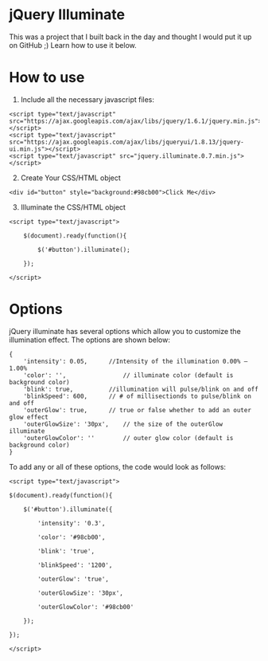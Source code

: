 # jQuery Illuminate

This was a project that I built back in the day and thought I would put it up on GitHub ;) Learn how to use it below.

# How to use

1. Include all the necessary javascript files:

```
<script type="text/javascript" src="https://ajax.googleapis.com/ajax/libs/jquery/1.6.1/jquery.min.js"></script>
<script type="text/javascript" src="https://ajax.googleapis.com/ajax/libs/jqueryui/1.8.13/jquery-ui.min.js"></script>
<script type="text/javascript" src="jquery.illuminate.0.7.min.js"></script>
```

2. Create Your CSS/HTML object

```
<div id="button" style="background:#98cb00">Click Me</div>
```

3. Illuminate the CSS/HTML object

```
<script type="text/javascript">

    $(document).ready(function(){

        $('#button').illuminate();

    });

</script>
```

# Options
jQuery illuminate has several options which allow you to customize the illumination effect. The options are shown below:

```
{
    'intensity': 0.05,      //Intensity of the illumination 0.00% – 1.00%
    'color': '',                // illuminate color (default is background color)
    'blink': true,          //illumination will pulse/blink on and off
    'blinkSpeed': 600,      // # of millisectionds to pulse/blink on and off
    'outerGlow': true,      // true or false whether to add an outer glow effect
    'outerGlowSize': '30px',    // the size of the outerGlow illuminate
    'outerGlowColor': ''        // outer glow color (default is background color)
}
```

To add any or all of these options, the code would look as follows:

```
<script type="text/javascript">

$(document).ready(function(){

    $('#button').illuminate({

        'intensity': '0.3',

        'color': '#98cb00',

        'blink': 'true',

        'blinkSpeed': '1200',

        'outerGlow': 'true',

        'outerGlowSize': '30px',

        'outerGlowColor': '#98cb00'

    });

});

</script>
```
